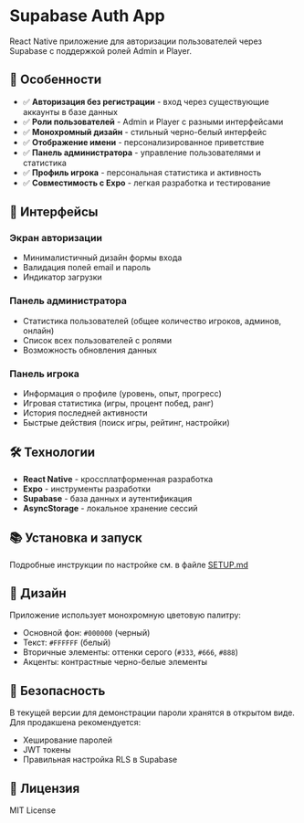 # Supabase Auth App

React Native приложение для авторизации пользователей через Supabase с поддержкой ролей Admin и Player.

## 🚀 Особенности

- ✅ **Авторизация без регистрации** - вход через существующие аккаунты в базе данных
- ✅ **Роли пользователей** - Admin и Player с разными интерфейсами
- ✅ **Монохромный дизайн** - стильный черно-белый интерфейс
- ✅ **Отображение имени** - персонализированное приветствие
- ✅ **Панель администратора** - управление пользователями и статистика
- ✅ **Профиль игрока** - персональная статистика и активность
- ✅ **Совместимость с Expo** - легкая разработка и тестирование

## 📱 Интерфейсы

### Экран авторизации
- Минималистичный дизайн формы входа
- Валидация полей email и пароль
- Индикатор загрузки

### Панель администратора
- Статистика пользователей (общее количество игроков, админов, онлайн)
- Список всех пользователей с ролями
- Возможность обновления данных

### Панель игрока
- Информация о профиле (уровень, опыт, прогресс)
- Игровая статистика (игры, процент побед, ранг)
- История последней активности
- Быстрые действия (поиск игры, рейтинг, настройки)

## 🛠 Технологии

- **React Native** - кроссплатформенная разработка
- **Expo** - инструменты разработки
- **Supabase** - база данных и аутентификация
- **AsyncStorage** - локальное хранение сессий

## 📚 Установка и запуск

Подробные инструкции по настройке см. в файле [SETUP.md](./SETUP.md)

## 🎨 Дизайн

Приложение использует монохромную цветовую палитру:
- Основной фон: `#000000` (черный)
- Текст: `#FFFFFF` (белый)
- Вторичные элементы: оттенки серого (`#333`, `#666`, `#888`)
- Акценты: контрастные черно-белые элементы

## 🔐 Безопасность

В текущей версии для демонстрации пароли хранятся в открытом виде.
Для продакшена рекомендуется:
- Хеширование паролей
- JWT токены
- Правильная настройка RLS в Supabase

## 📄 Лицензия

MIT License
